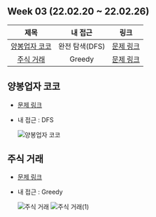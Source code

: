 ## Week 03 (22.02.20 ~ 22.02.26)
| 제목 | 내 접근 | 링크 |
| :---: | :---: | :---: |
| [양봉업자 코코](#양봉업자-코코) | 완전 탐색(DFS) | [문제 링크](https://pro.mincoding.co.kr/enterprise/contest/ssafy_9/275/problem/A%ED%98%95_%EA%B8%B0%EC%B6%9C1) |
| [주식 거래](#주식-거래) | Greedy | [문제 링크](https://pro.mincoding.co.kr/enterprise/contest/ssafy_9/275/problem/A%ED%98%95_%EA%B8%B0%EC%B6%9C2) |

## 양봉업자 코코
- [문제 링크](https://pro.mincoding.co.kr/enterprise/contest/ssafy_9/275/problem/A%ED%98%95_%EA%B8%B0%EC%B6%9C1)
- 내 접근 : DFS

    ![양봉업자 코코](https://user-images.githubusercontent.com/75352656/221365317-7184ec7d-8f68-4fd7-afe5-bcef4c790168.png)

## 주식 거래
- [문제 링크](https://pro.mincoding.co.kr/enterprise/contest/ssafy_9/275/problem/A%ED%98%95_%EA%B8%B0%EC%B6%9C2)
- 내 접근 : Greedy

    ![주식 거래](https://user-images.githubusercontent.com/75352656/221365323-46ea334f-85c3-46dd-9fb5-d9e2655df5f0.png)
    ![주식 거래(1)](https://user-images.githubusercontent.com/75352656/222476285-116b81f5-2d88-468f-8810-85e7b2edcc3d.png)